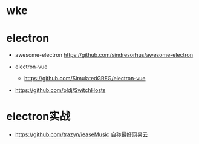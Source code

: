 # wke

# electron

- awesome-electron <https://github.com/sindresorhus/awesome-electron>

- electron-vue

  - <https://github.com/SimulatedGREG/electron-vue>

- <https://github.com/oldj/SwitchHosts>

# electron实战

- <https://github.com/trazyn/ieaseMusic> 自称最好网易云
